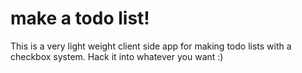 # make a todo list!
This is a very light weight client side app for making todo lists with a checkbox system. Hack it into whatever you want :)
